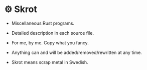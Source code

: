 # ⚙️  Skrot

- Miscellaneous Rust programs.

- Detailed description in each source file.

- For me, by me. Copy what you fancy.

- Anything can and will be added/removed/rewritten at any time.

- Skrot means scrap metal in Swedish.
